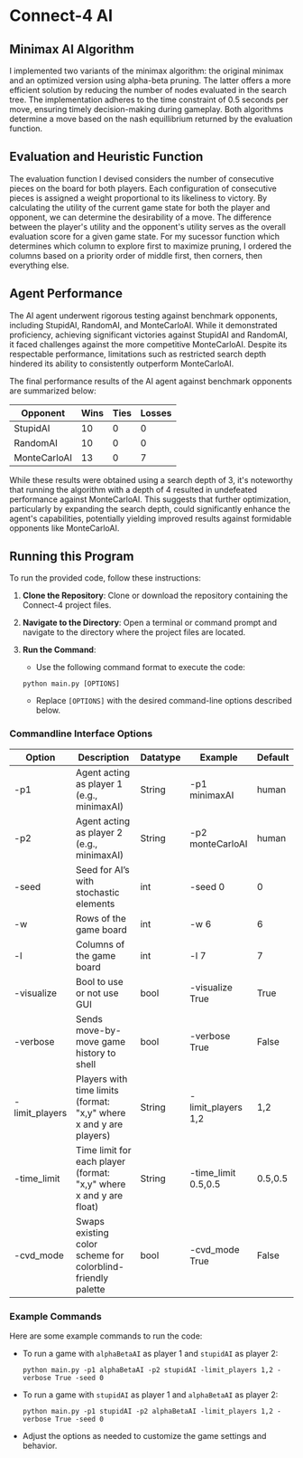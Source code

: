 # Connect-4 AI

## Minimax AI Algorithm

I implemented two variants of the minimax algorithm: the original minimax and an optimized version using alpha-beta pruning. The latter offers a more efficient solution by reducing the number of nodes evaluated in the search tree. The implementation adheres to the time constraint of 0.5 seconds per move, ensuring timely decision-making during gameplay. Both algorithms determine a move based on the nash equillibrium returned by the evaluation function.


## Evaluation and Heuristic Function

The evaluation function I devised considers the number of consecutive pieces on the board for both players. Each configuration of consecutive pieces is assigned a weight proportional to its likeliness to victory. By calculating the utility of the current game state for both the player and opponent, we can determine the desirability of a move. The difference between the player's utility and the opponent's utility serves as the overall evaluation score for a given game state. For my sucessor function which determines which column to explore first to maximize pruning, I ordered the columns based on a priority order of middle first, then corners, then everything else.


## Agent Performance

The AI agent underwent rigorous testing against benchmark opponents, including StupidAI, RandomAI, and MonteCarloAI. While it demonstrated proficiency, achieving significant victories against StupidAI and RandomAI, it faced challenges against the more competitive MonteCarloAI. Despite its respectable performance, limitations such as restricted search depth hindered its ability to consistently outperform MonteCarloAI.

The final performance results of the AI agent against benchmark opponents are summarized below:

| Opponent     | Wins | Ties | Losses |
|--------------|------|------|--------|
| StupidAI     | 10   | 0    | 0      |
| RandomAI     | 10   | 0    | 0      |
| MonteCarloAI | 13   | 0    | 7      |

While these results were obtained using a search depth of 3, it's noteworthy that running the algorithm with a depth of 4 resulted in undefeated performance against MonteCarloAI. This suggests that further optimization, particularly by expanding the search depth, could significantly enhance the agent's capabilities, potentially yielding improved results against formidable opponents like MonteCarloAI.


## Running this Program

To run the provided code, follow these instructions:

1. **Clone the Repository**: Clone or download the repository containing the Connect-4 project files.

2. **Navigate to the Directory**: Open a terminal or command prompt and navigate to the directory where the project files are located.

3. **Run the Command**:
    - Use the following command format to execute the code:
    ```
    python main.py [OPTIONS]
    ```
    - Replace `[OPTIONS]` with the desired command-line options described below.

### Commandline Interface Options

| Option         | Description                                                          | Datatype | Example                   | Default |
|----------------|----------------------------------------------------------------------|----------|---------------------------|---------|
| -p1            | Agent acting as player 1 (e.g., minimaxAI)                          | String   | -p1 minimaxAI            | human   |
| -p2            | Agent acting as player 2 (e.g., minimaxAI)                          | String   | -p2 monteCarloAI         | human   |
| -seed          | Seed for AI’s with stochastic elements                               | int      | -seed 0                   | 0       |
| -w             | Rows of the game board                                               | int      | -w 6                      | 6       |
| -l             | Columns of the game board                                            | int      | -l 7                      | 7       |
| -visualize     | Bool to use or not use GUI                                           | bool     | -visualize True           | True    |
| -verbose       | Sends move-by-move game history to shell                             | bool     | -verbose True             | False   |
| -limit_players | Players with time limits (format: "x,y" where x and y are players)   | String   | -limit_players 1,2        | 1,2     |
| -time_limit    | Time limit for each player (format: "x,y" where x and y are float)   | String   | -time_limit 0.5,0.5       | 0.5,0.5 |
| -cvd_mode      | Swaps existing color scheme for colorblind-friendly palette          | bool     | -cvd_mode True            | False   |

### Example Commands

Here are some example commands to run the code:

- To run a game with `alphaBetaAI` as player 1 and `stupidAI` as player 2:
  ```
  python main.py -p1 alphaBetaAI -p2 stupidAI -limit_players 1,2 -verbose True -seed 0
  ```

- To run a game with `stupidAI` as player 1 and `alphaBetaAI` as player 2:
  ```
  python main.py -p1 stupidAI -p2 alphaBetaAI -limit_players 1,2 -verbose True -seed 0
  ```

- Adjust the options as needed to customize the game settings and behavior.
